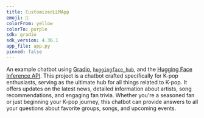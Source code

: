 ```yaml
---
title: CustomizedLLMApp
emoji: 💬
colorFrom: yellow
colorTo: purple
sdk: gradio
sdk_version: 4.36.1
app_file: app.py
pinned: false
---
```


An example chatbot using [Gradio](https://gradio.app), [`huggingface_hub`](https://huggingface.co/docs/huggingface_hub/v0.22.2/en/index), and the [Hugging Face Inference API](https://huggingface.co/docs/api-inference/index).
This project is a chatbot crafted specifically for K-pop enthusiasts, serving as the ultimate hub for all things related to K-pop. It offers updates on the latest news, detailed information about artists, song recommendations, and engaging fan trivia. Whether you're a seasoned fan or just beginning your K-pop journey, this chatbot can provide answers to all your questions about favorite groups, songs, and upcoming events.
